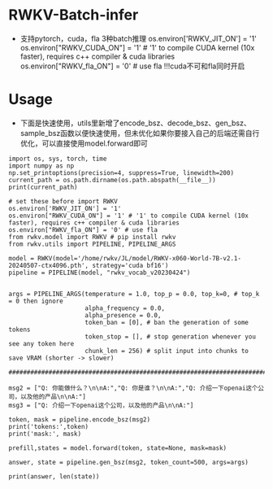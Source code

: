 # RWKV-Batch-infer
- 支持pytorch，cuda，fla 3种batch推理
os.environ['RWKV_JIT_ON'] = '1'
os.environ["RWKV_CUDA_ON"] = '1' # '1' to compile CUDA kernel (10x faster), requires c++ compiler & cuda libraries
os.environ["RWKV_fla_ON"] = '0' # use fla
!!!cuda不可和fla同时开启
# Usage
- 下面是快速使用，utils里新增了encode_bsz、decode_bsz、gen_bsz、sample_bsz函数以便快速使用，但未优化如果你要接入自己的后端还需自行优化，可以直接使用model.forward即可
```
import os, sys, torch, time
import numpy as np
np.set_printoptions(precision=4, suppress=True, linewidth=200)
current_path = os.path.dirname(os.path.abspath(__file__))
print(current_path)

# set these before import RWKV
os.environ['RWKV_JIT_ON'] = '1'
os.environ["RWKV_CUDA_ON"] = '1' # '1' to compile CUDA kernel (10x faster), requires c++ compiler & cuda libraries
os.environ["RWKV_fla_ON"] = '0' # use fla
from rwkv.model import RWKV # pip install rwkv
from rwkv.utils import PIPELINE, PIPELINE_ARGS

model = RWKV(model='/home/rwkv/JL/model/RWKV-x060-World-7B-v2.1-20240507-ctx4096.pth', strategy='cuda bf16')
pipeline = PIPELINE(model, "rwkv_vocab_v20230424")


args = PIPELINE_ARGS(temperature = 1.0, top_p = 0.0, top_k=0, # top_k = 0 then ignore
                     alpha_frequency = 0.0,
                     alpha_presence = 0.0,
                     token_ban = [0], # ban the generation of some tokens
                     token_stop = [], # stop generation whenever you see any token here
                     chunk_len = 256) # split input into chunks to save VRAM (shorter -> slower)

########################################################################################################

msg2 = ["Q: 你能做什么？\n\nA:","Q: 你是谁？\n\nA:","Q: 介绍一下openai这个公司，以及他的产品\n\nA:"]
msg3 = ["Q: 介绍一下openai这个公司，以及他的产品\n\nA:"]

token, mask = pipeline.encode_bsz(msg2)
print('tokens:',token)
print('mask:', mask)

prefill,states = model.forward(token, state=None, mask=mask)

answer, state = pipeline.gen_bsz(msg2, token_count=500, args=args)

print(answer, len(state))
```
